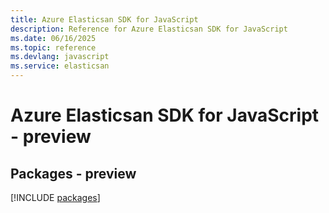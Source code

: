 ```yaml
---
title: Azure Elasticsan SDK for JavaScript
description: Reference for Azure Elasticsan SDK for JavaScript
ms.date: 06/16/2025
ms.topic: reference
ms.devlang: javascript
ms.service: elasticsan
---
```

# Azure Elasticsan SDK for JavaScript - preview
## Packages - preview
[!INCLUDE [packages](elasticsan-index.md)]